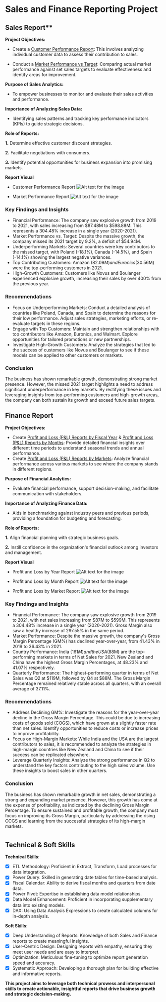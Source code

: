 # Sales and Finance Reporting Project
## Sales Report**
**Project Objectives:**
-  Create a [Customer Performance Report](https://github.com/Midoford/Sales_Analysis/blob/main/Customer_Performance_Report.pdf): This involves analyzing individual customer data to assess their contribution to sales.

- Conduct a [Market Performance vs Target](https://github.com/Midoford/Sales_Analysis/blob/main/Marekt_Performance_vs_Target.pdf): Comparing actual market performance against set sales targets to evaluate effectiveness and identify areas for improvement.

**Purpose of Sales Analytics:**
- To empower businesses to monitor and evaluate their sales activities and performance.

**Importance of Analyzing Sales Data:**
- Identifying sales patterns and tracking key performance indicators (KPIs) to guide strategic decisions.

**Role of Reports:**

**1.** Determine effective customer discount strategies.

**2.** Facilitate negotiations with consumers.

**3.** Identify potential opportunities for business expansion into promising markets.

**Report Visual**

- Customer Performance Report
![Alt text for the image](https://github.com/Hammed-Hassan/Sales_and_Finance_Report/blob/main/1.png)

- Market Performance Report
![Alt text for the image](https://github.com/Hammed-Hassan/Sales_and_Finance_Report/blob/main/2.png)

### Key Findings and Insights
- Financial Performance: The company saw explosive growth from 2019 to 2021, with sales increasing from $87.48M to $598.88M. This represents a 304.48% increase in a single year (2020-2021).
- Market Performance vs. Target: Despite the massive growth, the company missed its 2021 target by 9.2%, a deficit of $54.94M.
- Underperforming Markets: Several countries were key contributors to the missed target, with Poland (-18.1%), Canada (-14.5%), and Spain (-14.1%) showing the largest negative variances.
- Top Contributing Customers: Amazon ($82.09M) and Euronics ($30.56M) were the top-performing customers in 2021.
- High-Growth Customers: Customers like Novus and Boulanger experienced explosive growth, increasing their sales by over 400% from the previous year.

### Recommendations
- Focus on Underperforming Markets: Conduct a detailed analysis of countries like Poland, Canada, and Spain to determine the reasons for their low performance. Adjust sales strategies, marketing efforts, or re-evaluate targets in these regions.
- Engage with Top Customers: Maintain and strengthen relationships with top contributors like Amazon, Euronics, and Walmart. Explore opportunities for tailored promotions or new partnerships.
- Investigate High-Growth Customers: Analyze the strategies that led to the success of customers like Novus and Boulanger to see if these models can be applied to other customers or markets.

### Conclusion
The business has shown remarkable growth, demonstrating strong market presence. However, the missed 2021 target highlights a need to address significant underperformance in key markets. By rectifying these issues and leveraging insights from top-performing customers and high-growth areas, the company can both sustain its growth and exceed future sales targets.

## Finance Report
**Project Objectives:**
- Create [Profit and Loss (P&L) Reports by Fiscal Year](https://github.com/Midoford/Sales_Analysis/blob/main/P%26L_by_Year.pdf) & [Profit and Loss (P&L) Reports by  Months](https://github.com/Midoford/Sales_Analysis/blob/main/P%26L_by_Month.pdf): Provide detailed financial insights over different time periods to understand seasonal trends and annual performance.
- Create [Profit and Loss (P&L) Reports by Markets](https://github.com/Midoford/Sales_Analysis/blob/main/P%26L_by_Market.pdf): Analyze financial performance across various markets to see where the company stands in different regions.

**Purpose of Financial Analytics:**
- Evaluate financial performance, support decision-making, and facilitate communication with stakeholders.

**Importance of Analyzing Finance Data:**
- Aids in benchmarking against industry peers and previous periods, providing a foundation for budgeting and forecasting.

**Role of Reports:**

**1.** Align financial planning with strategic business goals.

**2.** Instill confidence in the organization's financial outlook among investors and management.

**Report Visual**

- Profit and Loss by Year Report
![Alt text for the image](https://github.com/Hammed-Hassan/Sales_and_Finance_Report/blob/main/1.png)

- Profit and Loss by Month Report
![Alt text for the image](https://github.com/Hammed-Hassan/Sales_and_Finance_Report/blob/main/3.png)

- Profit and Loss by Market Report
![Alt text for the image](https://github.com/Hammed-Hassan/Sales_and_Finance_Report/blob/main/2.png)

### Key Findings and Insights
- Financial Performance: The company saw explosive growth from 2019 to 2021, with net sales increasing from $87M to $599M. This represents a 304.48% increase in a single year (2020-2021). Gross Margin also saw a healthy increase of 297.55% in the same period.
- Market Performance: Despite the massive growth, the company's Gross Margin Percentage (GM%) has declined year-over-year, from 41.43% in 2019 to 36.43% in 2021.
- Country Performance: India ($161M) and the USA ($88M) are the top-performing markets in terms of Net Sales for 2021. New Zealand and China have the highest Gross Margin Percentages, at 48.23% and 41.07% respectively.
- Quarterly Performance: The highest-performing quarter in terms of Net Sales was Q2 at $119M, followed by Q4 at $88M. The Gross Margin Percentage remained relatively stable across all quarters, with an overall average of 37.11%.

### Recommendations
- Address Declining GM%: Investigate the reasons for the year-over-year decline in the Gross Margin Percentage. This could be due to increasing costs of goods sold (COGS), which have grown at a slightly faster rate than net sales. Identify opportunities to reduce costs or increase prices to improve profitability.
- Focus on High-Margin Markets: While India and the USA are the largest contributors to sales, it is recommended to analyze the strategies in high-margin countries like New Zealand and China to see if their success can be replicated elsewhere.
- Leverage Quarterly Insights: Analyze the strong performance in Q2 to understand the key factors contributing to the high sales volume. Use these insights to boost sales in other quarters.

### Conclusion
The business has shown remarkable growth in net sales, demonstrating a strong and expanding market presence. However, this growth has come at the expense of profitability, as indicated by the declining Gross Margin Percentage. To ensure sustained and profitable growth, the company must focus on improving its Gross Margin, particularly by addressing the rising COGS and learning from the successful strategies of its high-margin markets.

#
## Technical & Soft Skills
**Technical Skills:**
- [x] ETL Methodology: Proficient in Extract, Transform, Load processes for data integration.
- [x] Power Query: Skilled in generating date tables for time-based analysis.
- [x] Fiscal Calendar: Ability to derive fiscal months and quarters from date data.
- [x] Power Pivot: Expertise in establishing data model relationships.
- [x] Data Model Enhancement: Proficient in incorporating supplementary data into existing models.
- [x] DAX: Using Data Analysis Expressions to create calculated columns for in-depth analysis.

**Soft Skills:**
- [x] Deep Understanding of Reports: Knowledge of both Sales and Finance reports to create meaningful insights.
- [x] User-Centric Design: Designing reports with empathy, ensuring they meet user needs and are easy to interpret.
- [x] Optimization: Meticulous fine-tuning to optimize report generation speed and accuracy.
- [x] Systematic Approach: Developing a thorough plan for building effective and informative reports.

**This project aims to leverage both technical prowess and interpersonal skills to create actionable, insightful reports that drive business growth and strategic decision-making.**
